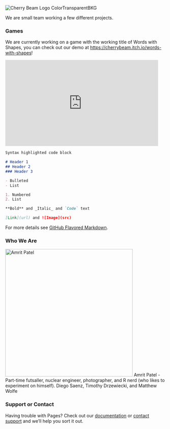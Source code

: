 ![Cherry Beam Logo ColorTransparentBKG](https://user-images.githubusercontent.com/90300147/132555506-5330a9e2-1bb7-4a02-9d19-746da0ef9fd9.jpg)

We are small team working a few different projects.

### Games

We are currently working on a game with the working title of Words with Shapes, you can check out our demo at https://cherrybeam.itch.io/words-with-shapes!
<iframe src="https://giphy.com/embed/Juxh8Wnrd3kMj1SJZn" width="480" height="270" frameBorder="0" class="giphy-embed" allowFullScreen></iframe>


```markdown
Syntax highlighted code block

# Header 1
## Header 2
### Header 3

- Bulleted
- List

1. Numbered
2. List

**Bold** and _Italic_ and `Code` text

[Link](url) and ![Image](src)
```

For more details see [GitHub Flavored Markdown](https://guides.github.com/features/mastering-markdown/).

### Who We Are
<img src="https://user-images.githubusercontent.com/90300147/132558030-4493810b-7e65-4847-ab64-cc8b4abca327.jpeg" alt="Amrit Patel" style="width:400px;height:400px;">
Amrit Patel - Part-time futsaller, nuclear engineer, photographer, and R nerd (who likes to experiment on himself).
Diego Saenz, Timothy Drzewiecki, and Matthew Wolfe

### Support or Contact

Having trouble with Pages? Check out our [documentation](https://docs.github.com/categories/github-pages-basics/) or [contact support](https://support.github.com/contact) and we’ll help you sort it out.
